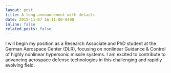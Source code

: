 ```yaml
---
layout: post
title: A long announcement with details
date: 2015-11-07 16:11:00-0400
inline: false
related_posts: false
---
```


I will begin my position as a Research Associate and PhD student at the German Aerospace Center (DLR), focusing on nonlinear Guidance & Control of highly nonlinear hypersonic missile systems. I am excited to contribute to advancing aerospace defense technologies in this challenging and rapidly evolving field.
